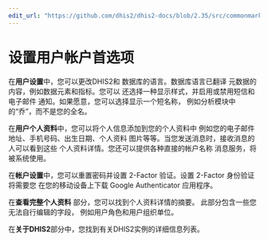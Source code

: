 ```yaml
---
edit_url: "https://github.com/dhis2/dhis2-docs/blob/2.35/src/commonmark/en/content/user/set-user-account-preferences.md"
---
```


# 设置用户帐户首选项

 <!--DHIS2-SECTION-ID:user_account_preferences-->

在**用户设置**中，您可以更改DHIS2和
数据库的语言。数据库语言已翻译
元数据的内容，例如数据元素和指标。您可以
还选择一种显示样式，并启用或禁用短信和电子邮件
通知。如果愿意，您可以选择显示一个短名称，
例如分析模块中的“乔”，而不是您的全名。

在**用户个人资料**中，您可以将个人信息添加到您的个人资料中
例如您的电子邮件地址、手机号码、出生日期、个人资料
图片等等。当您发送消息时，接收消息的人可以看到这些
个人资料详情。您还可以提供各种直接的帐户名称
消息服务，将被系统使用。

在**帐户设置**中，您可以重置密码并设置 2-Factor
验证。设置 2-Factor 身份验证将需要您
在您的移动设备上下载 Google Authenticator 应用程序。

在**查看完整个人资料** 部分，您可以找到个人资料详情的摘要。
此部分包含一些您无法自行编辑的字段，
例如用户角色和用户组织单位。


在**关于DHIS2**部分中，您找到有关DHIS2实例的详细信息列表。
